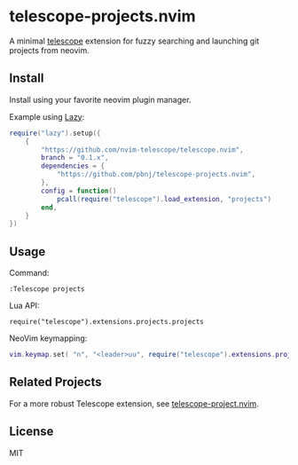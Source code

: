 # telescope-projects.nvim

A minimal [telescope](https://github.com/nvim-telescope/telescope.nvim)
extension for fuzzy searching and launching git projects from neovim.

## Install

Install using your favorite neovim plugin manager.

Example using [Lazy](https://github.com/folke/lazy.nvim):

```lua
require("lazy").setup({
    {
        "https://github.com/nvim-telescope/telescope.nvim",
        branch = "0.1.x",
        dependencies = {
            "https://github.com/pbnj/telescope-projects.nvim",
        },
        config = function()
            pcall(require("telescope").load_extension, "projects")
        end,
    }
})
```

## Usage

Command:

`:Telescope projects`

Lua API:

`require("telescope").extensions.projects.projects`

NeoVim keymapping:

```lua
vim.keymap.set( "n", "<leader>uu", require("telescope").extensions.projects.projects, { noremap = true, desc = "Telescope: Projects" })
```

## Related Projects

For a more robust Telescope extension, see [telescope-project.nvim](https://github.com/nvim-telescope/telescope-project.nvim).

## License

MIT
